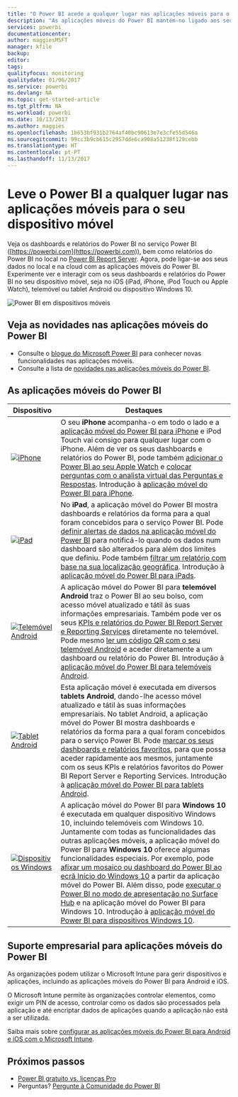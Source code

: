 ```yaml
---
title: "O Power BI acede a qualquer lugar nas aplicações móveis para o seu dispositivo móvel"
description: "As aplicações móveis do Power BI mantém-no ligado aos seus dados no local ou na cloud. Veja dashboards e relatórios do Power BI no seu dispositivo móvel."
services: powerbi
documentationcenter: 
author: maggiesMSFT
manager: kfile
backup: 
editor: 
tags: 
qualityfocus: monitoring
qualitydate: 01/06/2017
ms.service: powerbi
ms.devlang: NA
ms.topic: get-started-article
ms.tgt_pltfrm: NA
ms.workload: powerbi
ms.date: 10/13/2017
ms.author: maggies
ms.openlocfilehash: 1b653bf931b2764af40bc90613e7e3cfe55d546a
ms.sourcegitcommit: 99cc3b9cb615c2957dde6ca908a51238f129cebb
ms.translationtype: HT
ms.contentlocale: pt-PT
ms.lasthandoff: 11/13/2017
---
```

# <a name="take-power-bi-anywhere-in-mobile-apps-for-your-mobile-device"></a>Leve o Power BI a qualquer lugar nas aplicações móveis para o seu dispositivo móvel
Veja os dashboards e relatórios do Power BI no serviço Power BI ([https://powerbi.com](https://powerbi.com)), bem como relatórios do Power BI no local no [Power BI Report Server](report-server/get-started.md). Agora, pode ligar-se aos seus dados no local e na cloud com as aplicações móveis do Power BI. Experimente ver e interagir com os seus dashboards e relatórios do Power BI no seu dispositivo móvel, seja no iOS (iPad, iPhone, iPod Touch ou Apple Watch), telemóvel ou tablet Android ou dispositivo Windows 10.

![Power BI em dispositivos móveis](media/mobile-apps-for-mobile-devices/power-bi-mobile-apps-all-up.png)

## <a name="see-whats-new-in-the-power-bi-mobile-apps"></a>Veja as novidades nas aplicações móveis do Power BI
* Consulte o [blogue do Microsoft Power BI](https://powerbi.microsoft.com/blog/tag/mobile/) para conhecer novas funcionalidades nas aplicações móveis.
* Consulte a lista de [novidades nas aplicações móveis do Power BI](mobile-whats-new-in-the-mobile-apps.md).

## <a name="the-power-bi-mobile-apps"></a>As aplicações móveis do Power BI
| **Dispositivo** | **Destaques** |
| --- | --- |
| [![iPhone](media/mobile-apps-for-mobile-devices/iphone-logo-50-px.png)](mobile-ipad-app-get-started.md) |O seu **iPhone** acompanha-o em todo o lado e a [aplicação móvel do Power BI para iPhone](mobile-ipad-app-get-started.md) e iPod Touch vai consigo para qualquer lugar com o iPhone. Além de ver os seus dashboards e relatórios do Power BI, pode também [adicionar o Power BI ao seu Apple Watch](mobile-apple-watch.md) e [colocar perguntas com o analista virtual das Perguntas e Respostas](mobile-apps-ios-qna.md). Introdução à [aplicação móvel do Power BI para iPhone](mobile-iphone-app-get-started.md). |
| [![iPad](media/mobile-apps-for-mobile-devices/ipad-logo-50-px.png)](mobile-ipad-app-get-started.md) |No **iPad**, a aplicação móvel do Power BI mostra dashboards e relatórios da forma para a qual foram concebidos para o serviço Power BI. Pode [definir alertas de dados na aplicação móvel do Power BI](mobile-set-data-alerts-in-the-mobile-apps.md) para notificá-lo quando os dados num dashboard são alterados para além dos limites que definiu. Pode também [filtrar um relatório com base na sua localização geográfica](mobile-apps-geographic-filtering.md). Introdução à [aplicação móvel do Power BI para iPads](mobile-ipad-app-get-started.md). |
| [![Telemóvel Android](media/mobile-apps-for-mobile-devices/android-phone-logo-50-px.png)](mobile-android-app-get-started.md) |A aplicação móvel do Power BI para **telemóvel Android** traz o Power BI ao seu bolso, com acesso móvel atualizado e tátil às suas informações empresariais.  Também pode ver os seus [KPIs e relatórios do Power BI Report Server e Reporting Services](mobile-app-ssrs-kpis-mobile-on-premises-reports.md) diretamente no telemóvel. Pode mesmo [ler um código QR com o seu telemóvel Android](mobile-apps-qr-code.md) e aceder diretamente a um dashboard ou relatório do Power BI. Introdução à [aplicação móvel do Power BI para telemóveis Android](mobile-android-app-get-started.md). |
| [![Tablet Android](media/mobile-apps-for-mobile-devices/android-tablet-logo-50-px.png)](mobile-android-tablet-app-get-started.md) |Esta aplicação móvel é executada em diversos **tablets Android**, dando-lhe acesso móvel atualizado e tátil às suas informações empresariais. No tablet Android, a aplicação móvel do Power BI mostra dashboards e relatórios da forma para a qual foram concebidos para o serviço Power BI. Pode [marcar os seus dashboards e relatórios favoritos](mobile-apps-favorites.md), para que possa aceder rapidamente aos mesmos, juntamente com os seus KPIs e relatórios favoritos do Power BI Report Server e Reporting Services. Introdução à [aplicação móvel do Power BI para tablets Android](mobile-android-tablet-app-get-started.md). |
| [![Dispositivos Windows](media/mobile-apps-for-mobile-devices/win-10-logo-50-px.png)](desktop-getting-started.md) |A aplicação móvel do Power BI para **Windows 10** é executada em qualquer dispositivo Windows 10, incluindo telemóveis com Windows 10. Juntamente com todas as funcionalidades das outras aplicações móveis, a aplicação móvel do Power BI para **Windows 10** oferece algumas funcionalidades especiais. Por exemplo, pode [afixar um mosaico ou dashboard do Power BI ao ecrã Início do Windows 10](mobile-pin-dashboard-start-screen-windows-10-phone-app.md) a partir da aplicação móvel do Power BI. Além disso, pode [executar o Power BI no modo de apresentação no Surface Hub](mobile-windows-10-app-presentation-mode.md) e na aplicação móvel do Power BI para Windows 10. Introdução à [aplicação móvel do Power BI para dispositivos Windows 10](mobile-windows-10-phone-app-get-started.md). |

## <a name="enterprise-support-for-the-power-bi-mobile-apps"></a>Suporte empresarial para aplicações móveis do Power BI
As organizações podem utilizar o Microsoft Intune para gerir dispositivos e aplicações, incluindo as aplicações móveis do Power BI para Android e iOS.

O Microsoft Intune permite às organizações controlar elementos, como exigir um PIN de acesso, controlar como os dados são processados pela aplicação e até encriptar dados de aplicações quando a aplicação não está a ser utilizada.

Saiba mais sobre [configurar as aplicações móveis do Power BI para Android e iOS com o Microsoft Intune](service-admin-mobile-intune.md). 

## <a name="next-steps"></a>Próximos passos
* [Power BI gratuito vs. licenças Pro](service-free-vs-pro.md)
* Perguntas? [Pergunte à Comunidade do Power BI](http://community.powerbi.com/)

